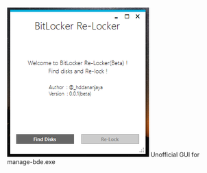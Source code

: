 ![](https://github.com/I2NhbmloZWxweW91/BitLocker-Re-Locker/blob/master/img/Relocker%20SS.PNG)
Unofficial GUI for manage-bde.exe

